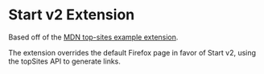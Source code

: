 # Start v2 Extension

Based off of the [MDN top-sites example extension](https://github.com/mdn/webextensions-examples/tree/master/top-sites).

The extension overrides the default Firefox page in favor of Start v2, using the topSites API to generate links.